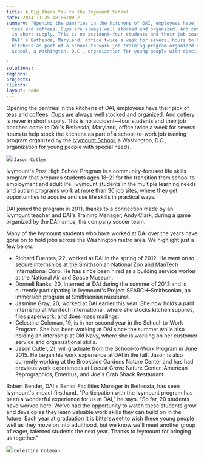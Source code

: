 ```yaml
---
title: A Big Thank You to the Ivymount School
date: 2014-11-25 18:05:00 Z
summary: 'Opening the pantries in the kitchens of DAI, employees have their pick of
  teas and coffees. Cups are always well stocked and organized. And cutlery is never
  in short supply. This is no accident—four students and their job coaches come to
  DAI''s Bethesda, Maryland, office twice a week for several hours to help stock the
  kitchens as part of a school-to-work job training program organized by the Ivymount
  School, a Washington, D.C., organization for young people with special needs.

'
solutions: 
regions: 
projects: 
clients: 
layout: node
---
```


Opening the pantries in the kitchens of DAI, employees have their pick of teas and coffees. Cups are always well stocked and organized. And cutlery is never in short supply. This is no accident—four students and their job coaches come to DAI's Bethesda, Maryland, office twice a week for several hours to help stock the kitchens as part of a school-to-work job training program organized by the [Ivymount School][1], a Washington, D.C., organization for young people with special needs.

![][2]
`Jason Cutler`

Ivymount's Post High School Program is a community-focused life skills program that prepares students ages 18­–21 for the transition from school to employment and adult life. Ivymount students in the multiple learning needs and autism programs work at more than 30 job sites, where they get opportunities to acquire and use life skills in practical ways.

DAI joined the program in 2011, thanks to a connection made by an Ivymount teacher and DAI's Training Manager, Andy Clark, during a game organized by the DAInamos, the company soccer team.

Many of the Ivymount students who have worked at DAI over the years have gone on to hold jobs across the Washington metro area. We highlight just a few below:

* Richard Fuentes, 22, worked at DAI in the spring of 2012. He went on to secure internships at the Smithsonian National Zoo and ManTech International Corp. He has since been hired as a building service worker at the National Air and Space Museum.
* Donnell Banks, 20, interned at DAI during the summer of 2013 and is currently participating in Ivymount's Project SEARCH–Smithsonian, an immersion program at Smithsonian museums.
* Jasmine Gray, 20, worked at DAI earlier this year. She now holds a paid internship at ManTech International, where she stocks kitchen supplies, files paperwork, and does mass mailings.
* Celestine Coleman, 19, is in her second year in the School-to-Work Program. She has been working at DAI since the summer while also holding an internship at Old Navy, where she is working on her customer service and organizational skills.
* Jason Cutler, 21, will graduate from the School-to-Work Program in June 2015. He began his work experience at DAI in the fall. Jason is also currently working at the Brookside Gardens Nature Center and has had previous work experiences at Locust Grove Nature Center, American Reprographics, Emeritus, and Joe's Crab Shack Restaurant.      

Robert Bender, DAI's Senior Facilities Manager in Bethesda, has seen Ivymount's impact firsthand. "Participation with the Ivymount program has been a wonderful experience for us at DAI," he says. "So far, 20 students have worked here. We've had the opportunity to watch these students grow and develop as they learn valuable work skills they can build on in the future.  Each year at graduation it is bittersweet to wish these young people well as they move on into adulthood, but we know we'll meet another group of eager, talented students the next year. Thanks to Ivymount for bringing us together."

![][3]
`Celestine Coleman`

[1]: http://www.ivymount.org/
[2]: https://assetify-dai.com/news/Jason.jpg
[3]: https://assetify-dai.com/news/celestine.jpg
